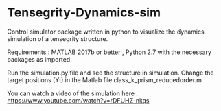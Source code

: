 # Tensegrity-Dynamics-sim
Control simulator package written in python to visualize the dynamics simulation of a tensegrity structure.

Requirements : MATLAB 2017b or better , Python 2.7 with the necessary packages as imported. 

Run the simulation.py file and see the structure in simulation. 
Change the target positions (Yt) in the Matlab file class_k_prism_reducedorder.m


You can watch a video of the simulation here : https://www.youtube.com/watch?v=rDFUHZ-nkqs
